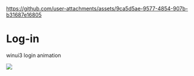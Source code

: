 
https://github.com/user-attachments/assets/9ca5d5ae-9577-4854-907b-b31687e16805
# Log-in
winui3 login animation



<img src="C:\Users\DKsystems\Videos\화면 녹화\화면 녹화 중 2025-02-06 114219.mp4">
